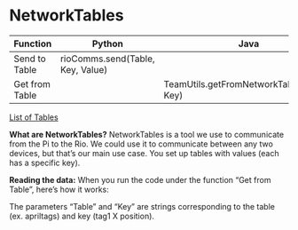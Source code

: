 # NetworkTables

| Function | Python | Java |
| --- | --- | --- |
| Send to Table | rioComms.send(Table, Key, Value) |  |
| Get from Table |  | TeamUtils.getFromNetworkTables(Table, Key) |

[List of Tables](NetworkTables%206da30219f0c44b7181f37ae2999e1b1e/List%20of%20Tables%205a1a755196bd421ab17a9b8ba3e8b8eb.md)

******************************What are NetworkTables?******************************
NetworkTables is a tool we use to communicate from the Pi to the Rio. We could use it to communicate between any two devices, but that’s our main use case. You set up tables with values (each has a specific key). 

******************************Reading the data:******************************
When you run the code under the function “Get from Table”, here’s how it works:

The parameters “Table” and “Key” are strings corresponding to the table (ex. apriltags) and key (tag1 X position).
